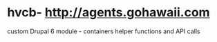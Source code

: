 # hvcb- http://agents.gohawaii.com
custom Drupal 6 module - containers helper functions and API calls
